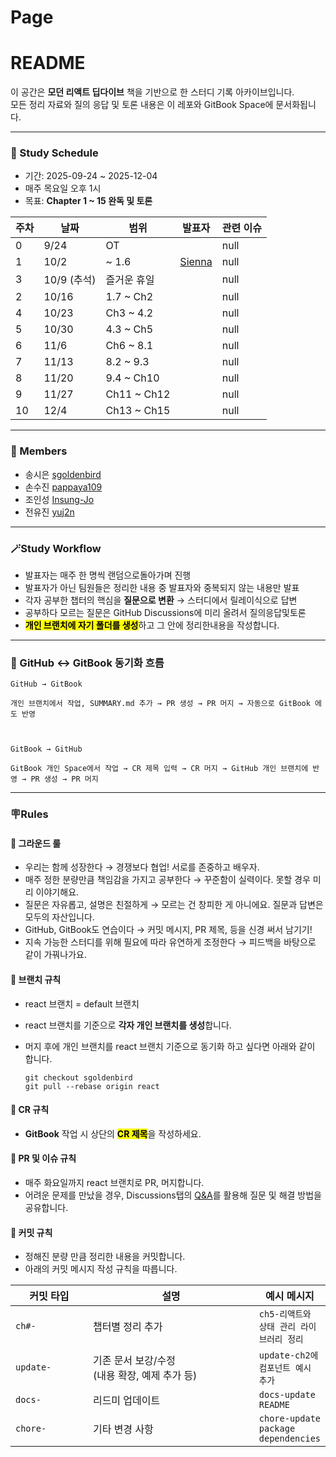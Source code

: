 
# Page

# README

이 공간은 **모던 리액트 딥다이브** 책을 기반으로 한 스터디 기록 아카이브입니다.\
모든 정리 자료와 질의 응답 및 토론 내용은 이 레포와 GitBook Space에 문서화됩니다.

---

### 📅 Study Schedule

* 기간: 2025-09-24 \~ 2025-12-04
* 매주 목요일 오후 1시
* 목표: **Chapter 1 \~ 15 완독 및 토론**

<table data-full-width="false"><thead><tr><th data-type="number">주차</th><th>날짜</th><th>범위</th><th data-type="users" data-multiple>발표자</th><th data-type="number">관련 이슈</th></tr></thead><tbody><tr><td>0</td><td>9/24</td><td>OT</td><td></td><td>null</td></tr><tr><td>1</td><td>10/2</td><td>~ 1.6</td><td><a href="https://app.gitbook.com/u/d0EnCKetE8VAJNqLHkTZk8myf4b2">Sienna</a></td><td>null</td></tr><tr><td>3</td><td>10/9 (추석)</td><td>즐거운 휴일</td><td></td><td>null</td></tr><tr><td>2</td><td>10/16</td><td>1.7 ~ Ch2</td><td></td><td>null</td></tr><tr><td>4</td><td>10/23</td><td>Ch3 ~ 4.2</td><td></td><td>null</td></tr><tr><td>5</td><td>10/30</td><td>4.3 ~ Ch5</td><td></td><td>null</td></tr><tr><td>6</td><td>11/6</td><td>Ch6 ~ 8.1</td><td></td><td>null</td></tr><tr><td>7</td><td>11/13</td><td>8.2 ~ 9.3</td><td></td><td>null</td></tr><tr><td>8</td><td>11/20</td><td>9.4 ~ Ch10</td><td></td><td>null</td></tr><tr><td>9</td><td>11/27</td><td>Ch11 ~ Ch12</td><td></td><td>null</td></tr><tr><td>10</td><td>12/4</td><td>Ch13 ~ Ch15</td><td></td><td>null</td></tr></tbody></table>

---

### 👥 Members

- 송시은 [sgoldenbird](https://github.com/sgoldenbird)
- 손수진 [pappaya109](https://github.com/pappaya109)
- 조인성 [Insung-Jo](https://github.com/Insung-Jo)
- 전유진 [yuj2n](https://github.com/yuj2n)

---

### **🪄Study Workflow**

- 발표자는 매주 한 명씩 랜덤으로돌아가며 진행
- 발표자가 아닌 팀원들은 정리한 내용 중 발표자와 중복되지 않는 내용만 발표
- 각자 공부한 챕터의 핵심을 **질문으로 변환** → 스터디에서 릴레이식으로 답변
- 공부하다 모르는 질문은 GitHub Discussions에 미리 올려서 질의응답및토론
- <mark style="background-color:yellow;">**개인 브랜치에 자기 폴더를 생성**</mark>하고 그 안에 정리한내용을 작성합니다.

---

### 🔎 GitHub ↔ GitBook 동기화 흐름

```
GitHub → GitBook

개인 브랜치에서 작업, SUMMARY.md 추가 → PR 생성 → PR 머지 → 자동으로 GitBook 에도 반영



GitBook → GitHub

GitBook 개인 Space에서 작업 → CR 제목 입력 → CR 머지 → GitHub 개인 브랜치에 반영 → PR 생성 → PR 머지
```

---

### 🪧Rules

#### 🤝 그라운드 룰

- 우리는 함께 성장한다 → 경쟁보다 협업! 서로를 존중하고 배우자.
- 매주 정한 분량만큼 책임감을 가지고 공부한다 → 꾸준함이 실력이다. 못할 경우 미리 이야기해요.
- 질문은 자유롭고, 설명은 친절하게 → 모르는 건 창피한 게 아니에요. 질문과 답변은 모두의 자산입니다.
- GitHub, GitBook도 연습이다 → 커밋 메시지, PR 제목, 등을 신경 써서 남기기!
- 지속 가능한 스터디를 위해 필요에 따라 유연하게 조정한다 → 피드백을 바탕으로 같이 가꿔나가요.

#### 🤝 브랜치 규칙

- react 브랜치 = default 브랜치
- react 브랜치를 기준으로 **각자 개인 브랜치를 생성**합니다.
- 머지 후에 개인 브랜치를 react 브랜치 기준으로 동기화 하고 싶다면 아래와 같이 합니다.

  ```
  git checkout sgoldenbird
  git pull --rebase origin react
  ```

#### 🤝 CR 규칙

- **GitBook** 작업 시 상단의 <mark style="background-color:yellow;">**CR 제목**</mark>을 작성하세요.

#### 🤝 PR 및 이슈 규칙

- 매주 화요일까지 react 브랜치로 PR, 머지합니다.
- 어려운 문제를 만났을 경우, Discussions탭의 [Q\&A](https://github.com/front-studium/solveit/discussions/categories/q-a)를 활용해 질문 및 해결 방법을 공유합니다.

#### 🤝 커밋 규칙

- 정해진 분량 만큼 정리한 내용을 커밋합니다.
- 아래의 커밋 메시지 작성 규칙을 따릅니다.

<table><thead><tr><th width="117">커밋 타입</th><th width="291">설명</th><th>예시 메시지</th></tr></thead><tbody><tr><td><code>ch#-</code></td><td>챕터별 정리 추가</td><td><code>ch5-리액트와 상태 관리 라이브러리 정리</code></td></tr><tr><td><code>update-</code></td><td>기존 문서 보강/수정<br>(내용 확장, 예제 추가 등)</td><td><code>update-ch2에 컴포넌트 예시 추가</code></td></tr><tr><td><code>docs-</code></td><td>리드미 업데이트</td><td><code>docs-update README</code></td></tr><tr><td><code>chore-</code></td><td>기타 변경 사항</td><td><code>chore-update package dependencies</code></td></tr></tbody></table>

